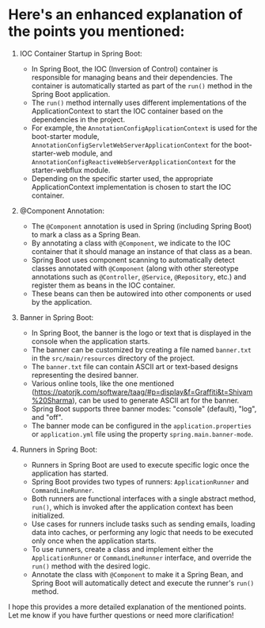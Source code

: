# Here's an enhanced explanation of the points you mentioned:

1) IOC Container Startup in Spring Boot:
   - In Spring Boot, the IOC (Inversion of Control) container is responsible for managing beans and their dependencies. The container is automatically started as part of the `run()` method in the Spring Boot application.
   - The `run()` method internally uses different implementations of the ApplicationContext to start the IOC container based on the dependencies in the project.
   - For example, the `AnnotationConfigApplicationContext` is used for the boot-starter module, `AnnotationConfigServletWebServerApplicationContext` for the boot-starter-web module, and `AnnotationConfigReactiveWebServerApplicationContext` for the starter-webflux module.
   - Depending on the specific starter used, the appropriate ApplicationContext implementation is chosen to start the IOC container.

2) @Component Annotation:
   - The `@Component` annotation is used in Spring (including Spring Boot) to mark a class as a Spring Bean.
   - By annotating a class with `@Component`, we indicate to the IOC container that it should manage an instance of that class as a bean.
   - Spring Boot uses component scanning to automatically detect classes annotated with `@Component` (along with other stereotype annotations such as `@Controller`, `@Service`, `@Repository`, etc.) and register them as beans in the IOC container.
   - These beans can then be autowired into other components or used by the application.

3) Banner in Spring Boot:
   - In Spring Boot, the banner is the logo or text that is displayed in the console when the application starts.
   - The banner can be customized by creating a file named `banner.txt` in the `src/main/resources` directory of the project.
   - The `banner.txt` file can contain ASCII art or text-based designs representing the desired banner.
   - Various online tools, like the one mentioned (https://patorjk.com/software/taag/#p=display&f=Graffiti&t=Shivam%20Sharma), can be used to generate ASCII art for the banner.
   - Spring Boot supports three banner modes: "console" (default), "log", and "off".
   - The banner mode can be configured in the `application.properties` or `application.yml` file using the property `spring.main.banner-mode`.

4) Runners in Spring Boot:
   - Runners in Spring Boot are used to execute specific logic once the application has started.
   - Spring Boot provides two types of runners: `ApplicationRunner` and `CommandLineRunner`.
   - Both runners are functional interfaces with a single abstract method, `run()`, which is invoked after the application context has been initialized.
   - Use cases for runners include tasks such as sending emails, loading data into caches, or performing any logic that needs to be executed only once when the application starts.
   - To use runners, create a class and implement either the `ApplicationRunner` or `CommandLineRunner` interface, and override the `run()` method with the desired logic.
   - Annotate the class with `@Component` to make it a Spring Bean, and Spring Boot will automatically detect and execute the runner's `run()` method.

I hope this provides a more detailed explanation of the mentioned points. Let me know if you have further questions or need more clarification!